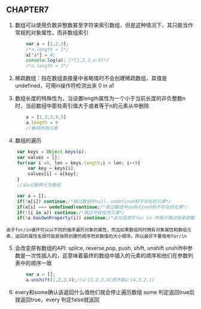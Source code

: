 ## CHAPTER7

1. 数组可以使用负数非整数甚至字符来索引数组，但是这种情况下，其只能当作常规的对象属性，而非数组索引
    ```javascript
        var a = [1,2,3];
        /*a.length = 3*/
        a["a"] = 4;
        console.log(a); /*[1,2,3,a:4]*/
        /*a.length = 3*/

    ```

2. 稀疏数组：挡在数组直接量中省略值时不会创建稀疏数组，其值是undefined，可用in操作符检测出来 0 in a1 

3. 数组长度的特殊性为，当设置length属性为一个小于当前长度的非负整数n时，当前数组中那些索引值大于或者等于n的元素从中删除
    ```javascript
        a = [1,2,3,4,5]
        a.length = 0 
        //删除所有元素
    ```
4. 数组的遍历
```javascript
    var keys = Object.keys(o);
    var values = [];
    for(var i =0, len = keys.length;i < len; i++){
        var key = keys[i];
        values[i] = o[key];
    }
    //从o对象转化为数组
```
```javascript
    var a = [];
    if(!a[i]) continue;/*跳过数组中null，undefined和不存在的元素*/
    if(a[i] === undefined)continue;/*跳过数组中undefined和不存在的元素*/
    if(!(i in a)) continue;/*跳过不存在的元素*/
    if(!a.hasOwnProperty(i)) continue;/*此句适用于for in 中用于跳过继承的属性*/
```
    由于for/in循环可以以不同的循序遍历对象的属性，而且如果数组同时拥有对象属性和数组元素，返回的属性名很可能是按照创建的顺序而非数值的大小顺序。所以最好不要使用for/in

5. 会改变原有数组的API: splice, reverse,pop, push, shift, unshift
    unshift中参数是一次性插入的，这意味着最终的数组中插入的元素的顺序和他们在参数列表中的顺序一致
    ```javascript
        var a = [];
        a.unshift(1,2,3,4);//a:[1,2,3,4]而不是a:[4,3,2,1]
    ```

6. every和some确认该返回什么值他们就会停止遍历数组 some 判定返回true后就返回true，every 判定false就返回